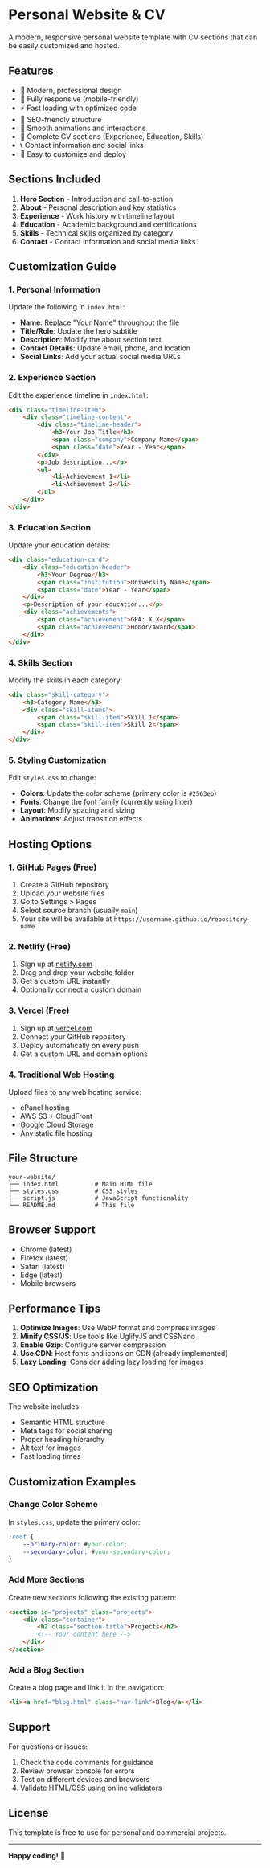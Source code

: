 # Personal Website & CV

A modern, responsive personal website template with CV sections that can be easily customized and hosted.

## Features

- 🎨 Modern, professional design
- 📱 Fully responsive (mobile-friendly)
- ⚡ Fast loading with optimized code
- 🎯 SEO-friendly structure
- 🌟 Smooth animations and interactions
- 📄 Complete CV sections (Experience, Education, Skills)
- 📞 Contact information and social links
- 🚀 Easy to customize and deploy

## Sections Included

1. **Hero Section** - Introduction and call-to-action
2. **About** - Personal description and key statistics
3. **Experience** - Work history with timeline layout
4. **Education** - Academic background and certifications
5. **Skills** - Technical skills organized by category
6. **Contact** - Contact information and social media links

## Customization Guide

### 1. Personal Information

Update the following in `index.html`:

- **Name**: Replace "Your Name" throughout the file
- **Title/Role**: Update the hero subtitle
- **Description**: Modify the about section text
- **Contact Details**: Update email, phone, and location
- **Social Links**: Add your actual social media URLs

### 2. Experience Section

Edit the experience timeline in `index.html`:

```html
<div class="timeline-item">
    <div class="timeline-content">
        <div class="timeline-header">
            <h3>Your Job Title</h3>
            <span class="company">Company Name</span>
            <span class="date">Year - Year</span>
        </div>
        <p>Job description...</p>
        <ul>
            <li>Achievement 1</li>
            <li>Achievement 2</li>
        </ul>
    </div>
</div>
```

### 3. Education Section

Update your education details:

```html
<div class="education-card">
    <div class="education-header">
        <h3>Your Degree</h3>
        <span class="institution">University Name</span>
        <span class="date">Year - Year</span>
    </div>
    <p>Description of your education...</p>
    <div class="achievements">
        <span class="achievement">GPA: X.X</span>
        <span class="achievement">Honor/Award</span>
    </div>
</div>
```

### 4. Skills Section

Modify the skills in each category:

```html
<div class="skill-category">
    <h3>Category Name</h3>
    <div class="skill-items">
        <span class="skill-item">Skill 1</span>
        <span class="skill-item">Skill 2</span>
    </div>
</div>
```

### 5. Styling Customization

Edit `styles.css` to change:

- **Colors**: Update the color scheme (primary color is `#2563eb`)
- **Fonts**: Change the font family (currently using Inter)
- **Layout**: Modify spacing and sizing
- **Animations**: Adjust transition effects

## Hosting Options

### 1. GitHub Pages (Free)

1. Create a GitHub repository
2. Upload your website files
3. Go to Settings > Pages
4. Select source branch (usually `main`)
5. Your site will be available at `https://username.github.io/repository-name`

### 2. Netlify (Free)

1. Sign up at [netlify.com](https://netlify.com)
2. Drag and drop your website folder
3. Get a custom URL instantly
4. Optionally connect a custom domain

### 3. Vercel (Free)

1. Sign up at [vercel.com](https://vercel.com)
2. Connect your GitHub repository
3. Deploy automatically on every push
4. Get a custom URL and domain options

### 4. Traditional Web Hosting

Upload files to any web hosting service:
- cPanel hosting
- AWS S3 + CloudFront
- Google Cloud Storage
- Any static file hosting

## File Structure

```
your-website/
├── index.html          # Main HTML file
├── styles.css          # CSS styles
├── script.js           # JavaScript functionality
└── README.md           # This file
```

## Browser Support

- Chrome (latest)
- Firefox (latest)
- Safari (latest)
- Edge (latest)
- Mobile browsers

## Performance Tips

1. **Optimize Images**: Use WebP format and compress images
2. **Minify CSS/JS**: Use tools like UglifyJS and CSSNano
3. **Enable Gzip**: Configure server compression
4. **Use CDN**: Host fonts and icons on CDN (already implemented)
5. **Lazy Loading**: Consider adding lazy loading for images

## SEO Optimization

The website includes:
- Semantic HTML structure
- Meta tags for social sharing
- Proper heading hierarchy
- Alt text for images
- Fast loading times

## Customization Examples

### Change Color Scheme

In `styles.css`, update the primary color:

```css
:root {
    --primary-color: #your-color;
    --secondary-color: #your-secondary-color;
}
```

### Add More Sections

Create new sections following the existing pattern:

```html
<section id="projects" class="projects">
    <div class="container">
        <h2 class="section-title">Projects</h2>
        <!-- Your content here -->
    </div>
</section>
```

### Add a Blog Section

Create a blog page and link it in the navigation:

```html
<li><a href="blog.html" class="nav-link">Blog</a></li>
```

## Support

For questions or issues:
1. Check the code comments for guidance
2. Review browser console for errors
3. Test on different devices and browsers
4. Validate HTML/CSS using online validators

## License

This template is free to use for personal and commercial projects.

---

**Happy coding!** 🚀 